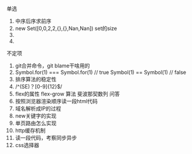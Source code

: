 单选
1. 中序后序求前序
2. new Set([0,0,2,2,{},{},Nan,Nan]) set的size
3.
4.
不定项
1. git合并命令，git blame干啥用的
2. Symbol.for(1) === Symbol.for(1) // true Symbol(1) == Symbol(1) // false
3. 排序算法的稳定性
4. /^(SE)？[0-9]{12}$/
5. flex的属性 flex-grow
算法
斐波那契数列
问答
1. 按照浏览器渲染顺序读一段html代码
2. 域名解析成IP的过程
3. new关键字的实现
4. 单页路由怎么实现
5. http缓存机制
6. 读一段代码，考察同步异步
7. css选择器
